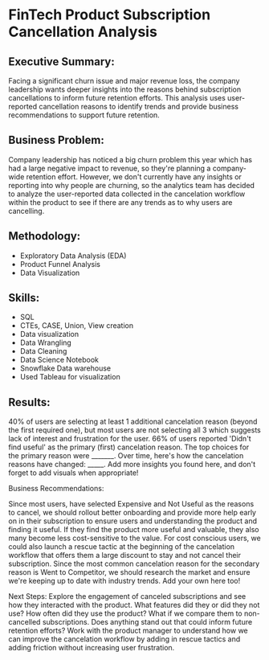 # FinTech Product Subscription Cancellation Analysis
## Executive Summary:
Facing a significant churn issue and major revenue loss, the company leadership wants deeper insights into the reasons behind subscription cancellations to inform future retention efforts. This analysis uses user-reported cancellation reasons to identify trends and provide business recommendations to support future retention.

## Business Problem:
Company leadership has noticed a big churn problem this year which has had a large negative impact to revenue, so they're planning a company-wide retention effort. However, we don't currently have any insights or reporting into why people are churning, so the analytics team has decided to analyze the user-reported data collected in the cancelation workflow within the product to see if there are any trends as to why users are cancelling.

## Methodology:
- Exploratory Data Analysis (EDA)
- Product Funnel Analysis
- Data Visualization

## Skills:
- SQL
- CTEs, CASE, Union, View creation
- Data visualization
- Data Wrangling
- Data Cleaning
- Data Science Notebook
- Snowflake Data warehouse
- Used Tableau for visualization

## Results:

40% of users are selecting at least 1 additional cancelation reason (beyond the first required one), but most users are not selecting all 3 which suggests lack of interest and frustration for the user.
66% of users reported 'Didn't find useful' as the primary (first) cancelation reason. The top choices for the primary reason were _______.
Over time, here's how the cancelation reasons have changed: _____. 
Add more insights you found here, and don't forget to add visuals when appropriate!



Business Recommendations:

Since most users, have selected Expensive and Not Useful as the reasons to cancel, we should rollout better onboarding and provide more help early on in their subscription to ensure users and understanding the product and finding it useful. If they find the product more useful and valuable, they also many become less cost-sensitive to the value.
For cost conscious users, we could also launch a rescue tactic at the beginning of the cancelation workflow that offers them a large discount to stay and not cancel their subscription.
Since the most common cancelation reason for the secondary reason is Went to Competitor, we should research the market and ensure we're keeping up to date with industry trends.
Add your own here too!

Next Steps:
Explore the engagement of canceled subscriptions and see how they interacted with the product. What features did they or did they not use? How often did they use the product? What if we compare them to non-cancelled subscriptions. Does anything stand out that could inform future retention efforts?
Work with the product manager to understand how we can improve the cancelation workflow by adding in rescue tactics and adding friction without increasing user frustration.
